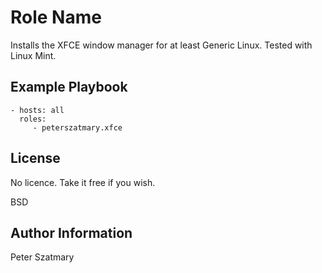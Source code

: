 Role Name
========

Installs the XFCE window manager for at least Generic Linux.
Tested with Linux Mint.

Example Playbook
----------------
    - hosts: all
      roles:
         - peterszatmary.xfce

License
-------

No licence. Take it free if you wish.



BSD

Author Information
------------------

Peter Szatmary
